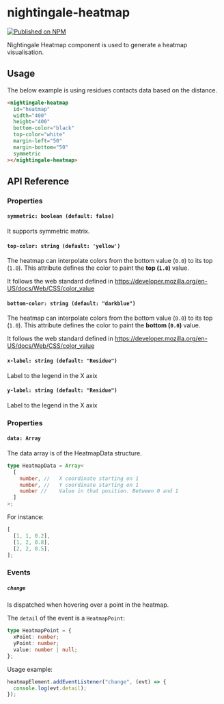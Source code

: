 # nightingale-heatmap

[![Published on NPM](https://img.shields.io/npm/v/@nightingale-elements/nightingale-heatmap.svg)](https://www.npmjs.com/package/@nightingale-elements/nightingale-heatmap)

Nightingale Heatmap component is used to generate a heatmap visualisation.

## Usage

The below example is using residues contacts data based on the distance.

```html
<nightingale-heatmap
  id="heatmap"
  width="400"
  height="400"
  bottom-color="black"
  top-color="white"
  margin-left="50"
  margin-bottom="50"
  symmetric
></nightingale-heatmap>
```

## API Reference

### Properties

#### `symmetric: boolean (default: false)`

It supports symmetric matrix.

#### `top-color: string (default: 'yellow')`

The heatmap can interpolate colors from the bottom value (`0.0`) to its top (`1.0`).
This attribute defines the color to paint the **top (`1.0`)** value.

It follows the web standard defined in https://developer.mozilla.org/en-US/docs/Web/CSS/color_value

#### `bottom-color: string (default: "darkblue")`

The heatmap can interpolate colors from the bottom value (`0.0`) to its top (`1.0`).
This attribute defines the color to paint the **bottom (`0.0`)** value.

It follows the web standard defined in https://developer.mozilla.org/en-US/docs/Web/CSS/color_value

#### `x-label: string (default: "Residue")`

Label to the legend in the X axix

#### `y-label: string (default: "Residue")`

Label to the legend in the X axix

### Properties

#### `data: Array`

The data array is of the HeatmapData structure.

```typescript
type HeatmapData = Array<
  [
    number, //   X coordinate starting on 1
    number, //   Y coordinate starting on 1
    number //    Value in that position. Between 0 and 1
  ]
>;
```

For instance:

```javascript
[
  [1, 1, 0.2],
  [1, 2, 0.8],
  [2, 2, 0.5],
];
```

### Events

##### `change`

Is dispatched when hovering over a point in the heatmap.

The `detail` of the event is a `HeatmapPoint`:

```typescript
type HeatmapPoint = {
  xPoint: number;
  yPoint: number;
  value: number | null;
};
```

Usage example:

```js
heatmapElement.addEventListener("change", (evt) => {
  console.log(evt.detail);
});
```
